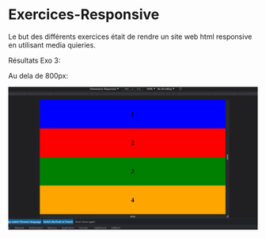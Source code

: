 # Exercices-Responsive

Le but des différents exercices était de rendre un site web html responsive en utilisant media quieries.

Résultats Exo 3:

Au dela de 800px:

![Screenshot](First.png)
